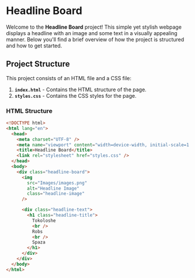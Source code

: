 # Headline Board

Welcome to the **Headline Board** project! This simple yet stylish webpage displays a headline with an image and some text in a visually appealing manner. Below you'll find a brief overview of how the project is structured and how to get started.

## Project Structure

This project consists of an HTML file and a CSS file:

1. **`index.html`** - Contains the HTML structure of the page.
2. **`styles.css`** - Contains the CSS styles for the page.

### HTML Structure

```html
<!DOCTYPE html>
<html lang="en">
  <head>
    <meta charset="UTF-8" />
    <meta name="viewport" content="width=device-width, initial-scale=1.0" />
    <title>Headline Board</title>
    <link rel="stylesheet" href="styles.css" />
  </head>
  <body>
    <div class="headline-board">
      <img
        src="Images/images.png"
        alt="Headline Image"
        class="headline-image"
      />

      <div class="headline-text">
        <h1 class="headline-title">
          Tokoloshe
          <br />
          Robs
          <br />
          Spaza
        </h1>
      </div>
    </div>
  </body>
</html>
